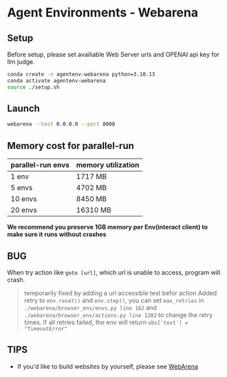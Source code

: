 # Agent Environments - Webarena

## Setup

Before setup, please set availiable Web Server urls and OPENAI api key for llm judge.

```sh
conda create -n agentenv-webarena python=3.10.13
conda activate agentenv-webarena
source ./setup.sh
```

## Launch

```sh
webarena --host 0.0.0.0 --port 8000
```

## Memory cost for parallel-run

| parallel-run envs | memory utilization |
| ----------------- | ------------------ |
| 1  env            | 1717 MB            |
| 5 envs            | 4702 MB            |
| 10 envs           | 8450 MB            |
| 20 envs           | 16310 MB           |

**We recommend you preserve 1GB memory per Env(interact client) to make sure it runs without crashes**

## BUG

When try action like `goto [url]`, which url is unable to access, program will crash.

> temporarily fixed by adding a url accessible test befor action
> Added retry to `env.reset()` and `env.step()`, you can set `max_retries` in `./webarena/browser_env/envs.py line 162` and `./webarena/browser_env/actions.py line 1202` to change the retry times.
> If all retries failed, the env will return `obs['text'] = "TimeoutError"`

## TIPS

- If you'd like to build websites by yourself, please see [WebArena](https://github.com/web-arena-x/webarena/blob/main/environment_docker/README.md)
